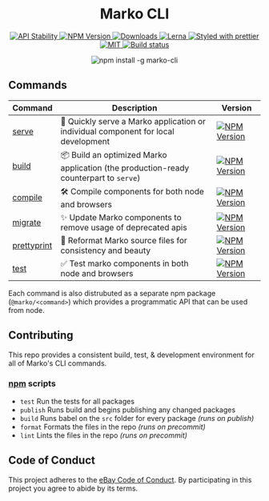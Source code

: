 <h1 align="center">Marko CLI</h1>

<p align="center">
  <!-- Stability -->
  <a href="https://nodejs.org/api/documentation.html#documentation_stability_index">
    <img src="https://img.shields.io/badge/stability-stable-green.svg" alt="API Stability"/>
  </a>
  <!-- NPM Version -->
  <a href="https://npmjs.org/package/marko-cli">
    <img src="https://img.shields.io/npm/v/marko-cli.svg" alt="NPM Version"/>
  </a>
  <!-- Downloads -->
  <a href="https://npmjs.org/package/marko-cli">
    <img src="https://img.shields.io/npm/dm/marko-cli.svg" alt="Downloads"/>
  </a>
  <!-- Structure -->
  <a href="https://github.com/lerna/lerna">
    <img src="https://img.shields.io/badge/monorepo-lerna-531099.svg" alt="Lerna"/>
  </a>
  <!-- Format -->
  <a href="https://github.com/prettier/prettier">
    <img src="https://img.shields.io/badge/styled_with-prettier-ff69b4.svg" alt="Styled with prettier"/>
  </a>
  <!-- License -->
  <a href="./LICENSE">
    <img src="https://img.shields.io/github/license/marko-js/cli.svg" alt="MIT"/>
  </a>
  <!-- CI -->
  <a href="https://travis-ci.com/marko-js/cli">
    <img src="https://travis-ci.com/marko-js/cli.svg?branch=master" alt="Build status"/>
  </a>
</p>

<p align="center">
  <img src="https://user-images.githubusercontent.com/1958812/55680381-a6b60f00-58cd-11e9-8b9b-2d54fa31a501.png" alt="npm install -g marko-cli"/>
</p>

## Commands

| Command                                                                                   | Description                                                                           | Version                                                                                                                                       |
| ----------------------------------------------------------------------------------------- | ------------------------------------------------------------------------------------- | --------------------------------------------------------------------------------------------------------------------------------------------- |
| [serve](https://github.com/marko-js/cli/blob/master/packages/serve/README.md)             | 🚀 Quickly serve a Marko application or individual component for local development    | <a href="https://npmjs.org/package/@marko/compile"><img src="https://img.shields.io/npm/v/@marko/compile.svg" alt="NPM Version"/></a>         |
| [build](https://github.com/marko-js/cli/blob/master/packages/build/README.md)             | 📦 Build an optimized Marko application (the production-ready counterpart to `serve`) | <a href="https://npmjs.org/package/@marko/compile"><img src="https://img.shields.io/npm/v/@marko/compile.svg" alt="NPM Version"/></a>         |
| [compile](https://github.com/marko-js/cli/blob/master/packages/compile/README.md)         | 🛠 Compile components for both node and browsers                                       | <a href="https://npmjs.org/package/@marko/compile"><img src="https://img.shields.io/npm/v/@marko/compile.svg" alt="NPM Version"/></a>         |
| [migrate](https://github.com/marko-js/cli/blob/master/packages/migrate/README.md)         | ✨ Update Marko components to remove usage of deprecated apis                         | <a href="https://npmjs.org/package/@marko/migrate"><img src="https://img.shields.io/npm/v/@marko/migrate.svg" alt="NPM Version"/></a>         |
| [prettyprint](https://github.com/marko-js/cli/blob/master/packages/prettyprint/README.md) | 💅 Reformat Marko source files for consistency and beauty                             | <a href="https://npmjs.org/package/@marko/prettyprint"><img src="https://img.shields.io/npm/v/@marko/prettyprint.svg" alt="NPM Version"/></a> |
| [test](https://github.com/marko-js/cli/blob/master/packages/test/README.md)               | ✅ Test marko components in both node and browsers                                    | <a href="https://npmjs.org/package/@marko/test"><img src="https://img.shields.io/npm/v/@marko/test.svg" alt="NPM Version"/></a>               |

Each command is also distrubuted as a separate npm package (`@marko/<command>`) which provides a programmatic API that can be used from node.

## Contributing

This repo provides a consistent build, test, & development environment for all of Marko's CLI commands.

### [npm](https://twitter.com/chriscoyier/status/896051713378992130) scripts

- `test` Run the tests for all packages
- `publish` Runs build and begins publishing any changed packages
- `build` Runs babel on the `src` folder for every package _(runs on publish)_
- `format` Formats the files in the repo _(runs on precommit)_
- `lint` Lints the files in the repo _(runs on precommit)_

## Code of Conduct

This project adheres to the [eBay Code of Conduct](./.github/CODE_OF_CONDUCT.md). By participating in this project you agree to abide by its terms.
